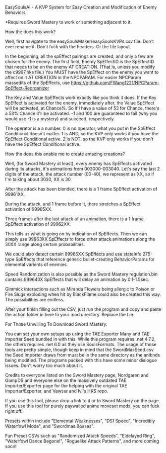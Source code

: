 EasySoulsAI - A KVP System for Easy Creation and Modification of Enemy Behaviors

*Requires Sword Mastery to work or something adjacent to it.

How the does this work?

Well, first navigate to the easySoulsMaker/easySoulsKVPs.csv file. Don't ever rename it. Don't fuck with the headers. Or the file layout.

In the beginning, all the spEffect pairings are created, and only a few are chosen for the enemy. The first field, Enemy SpEffectID is the SpEffectID that needs to be on the enemy AT CREATION. (That is, unless you modify the c9997.hks file.) You MUST have the SpEffect on the enemy you want to affect on it AT CREATION in the NPCPARAM. For easier NPCParam massedits of the SpEffects, use https://github.com/FWang1221/NPCParam-SpEffect-Reorganizer

The Key and Value SpEffects work exactly like you think it does. If the Key SpEffect is activated for the enemy, immediately after, the Value SpEffect will be activated, at Chance%. So if I have a value of 53 for Chance, there's a 53% Chance it'll be activated. -1 and 100 are guaranteed to fail (why you would use -1 is a mystery) and succeed, respectively.

The operator is a a number. 0 is no operator, what you put in the SpEffect Conditional doesn't matter. 1 is AND, so the KVP only works if you have the SpEffect Conditional active. 2 is NOT, so the KVP only works if you don't have the SpEffect Conditional active.

How the does this enable me to create amazing creations?

Well, (for Sword Mastery at least), every enemy has SpEffects activated during its attacks, it's animations from 003000-003040. Let's say the last 2 digits of the attack, the attack number (00-40), we represent as XX, so if I'm talking about 3030, XX is 30.

After the attack has been blended, there is a 1 frame SpEffect activation of 99961XX.

During the attack, and 1 frame before it, there stretches a SpEffect activation of 99965XX.

Three frames after the last attack of an animation, there is a 1 frame SpEffect activation of 99962XX.

This tells us what is going on by indication of SpEffects. Then we can simply use 99963XX SpEffects to force other attack animations along the 30XX range along certain probabilities. 

We could also detect certain 99965XX SpEffects and use stateInfo 275-type SpEffects that reference generic bullet-creating BehaviorParams for elemental varients of enemies.

Speed Randomization is also possible as the Sword Mastery regulation.bin contains 999640X SpEffects that will delay an animation by 0.1-1.5sec.

Gimmick interactions such as Miranda Flowers being allergic to Poison or Fire Slugs exploding when hit by BlackFlame could also be created this way. The possibilities are endless.

After your finish filling out the CSV, just run the program and copy and paste the action folder in here to your mod directory. Replace the file.

For Those Unwilling To Download Sword Mastery:

You can set your own setups up using the TAE Exporter Many and TAE Importer Seed bundled in with this. While this program requires .net 4.7.2, the others requires .net 6.0 as they use SoulsFormats. The usage of those tools are pretty simple, though keep in mind that the SwordMasSeed.csv the Seed Importer draws from must be in the same directory as the anibnds being modified. The programs packed with this have some minor dialogue issues. Don't worry too much about it.

Credits to everyone listed on the Sword Mastery page, Nordgaren and GompDS and everyone else on the massively outdated TAE Importer/Exporter page for the helping with the original TAE Importer/Exporter, and Vawser and Ivi's HKS repo.

If you use this tool, please drop a link to it or to Sword Mastery on the page. If you use this tool for purely paywalled anime moveset mods, you can fuck right off.

Presets within include "Elemental Weaknesses", "DS1 Speed", "Incredibly Waterfowl Mode", and "Swordmas Bosses".

Fun Preset CSVs such as "Randomized Attack Speeds", "Eldelayed Ring", "Waterfowl Dance Begone!", "Roguelike Attack Patterns", and more coming soon!
